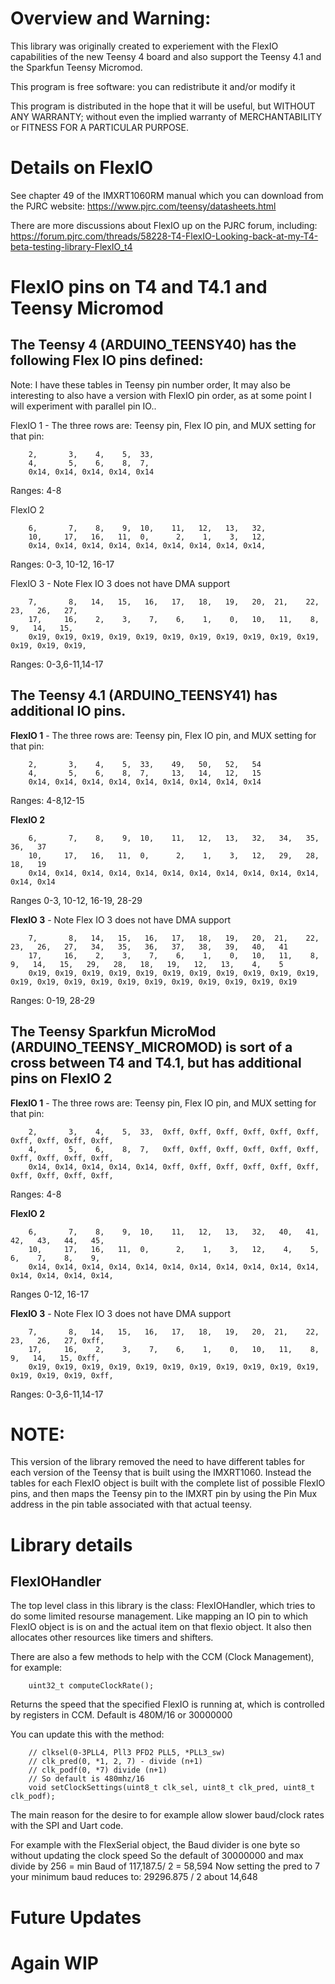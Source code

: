 Overview and Warning: 
=====

This library was originally created to experiement with the FlexIO capabilities of the new Teensy 4 board and
also support the Teensy 4.1 and the Sparkfun Teensy Micromod.


This program is free software: you can redistribute it and/or modify it 

This program is distributed in the hope that it will be useful,
but WITHOUT ANY WARRANTY; without even the implied warranty of
MERCHANTABILITY or FITNESS FOR A PARTICULAR PURPOSE. 


Details on FlexIO
====================

See chapter 49 of the IMXRT1060RM manual which you can download from the PJRC website:
https://www.pjrc.com/teensy/datasheets.html

There are more discussions about FlexIO up on the PJRC forum, including:
https://forum.pjrc.com/threads/58228-T4-FlexIO-Looking-back-at-my-T4-beta-testing-library-FlexIO_t4


FlexIO pins on T4 and T4.1 and Teensy Micromod
==========================

The Teensy 4 (ARDUINO_TEENSY40) has the following Flex IO pins defined:
-------------

Note: I have these tables in Teensy pin number order,  It may also be interesting to also have
a version with FlexIO pin order, as at some point I will experiment with parallel pin IO..

FlexIO 1 - The three rows are: Teensy pin, Flex IO pin, and MUX setting for that pin:
```
    2,       3,    4,    5,  33,
    4,       5,    6,    8,  7, 
    0x14, 0x14, 0x14, 0x14, 0x14
```    
Ranges: 4-8

FlexIO 2 
```
    6,       7,    8,    9,  10,    11,   12,   13,   32, 
    10,     17,   16,   11,  0,      2,    1,    3,   12, 
    0x14, 0x14, 0x14, 0x14, 0x14, 0x14, 0x14, 0x14, 0x14, 
```
Ranges: 0-3, 10-12, 16-17

FlexIO 3 - Note Flex IO 3 does not have DMA support
```
    7,       8,   14,   15,   16,   17,   18,   19,   20,  21,    22,   23,   26,   27,   
    17,     16,    2,    3,    7,    6,    1,    0,   10,   11,    8,    9,   14,   15,    
    0x19, 0x19, 0x19, 0x19, 0x19, 0x19, 0x19, 0x19, 0x19, 0x19, 0x19, 0x19, 0x19, 0x19,
```
Ranges: 0-3,6-11,14-17

The Teensy 4.1 (ARDUINO_TEENSY41) has additional IO pins.  
-------------
**FlexIO 1** - The three rows are: Teensy pin, Flex IO pin, and MUX setting for that pin:
```
    2,       3,    4,    5,  33,    49,   50,   52,   54
    4,       5,    6,    8,  7,     13,   14,   12,   15
    0x14, 0x14, 0x14, 0x14, 0x14, 0x14, 0x14, 0x14, 0x14
```    
Ranges: 4-8,12-15

**FlexIO 2** 
```
    6,       7,    8,    9,  10,    11,   12,   13,   32,   34,   35,   36,   37
    10,     17,   16,   11,  0,      2,    1,    3,   12,   29,   28,   18,   19
    0x14, 0x14, 0x14, 0x14, 0x14, 0x14, 0x14, 0x14, 0x14, 0x14, 0x14, 0x14, 0x14
```
Ranges 0-3, 10-12, 16-19, 28-29

**FlexIO 3** - Note Flex IO 3 does not have DMA support
```
    7,       8,   14,   15,   16,   17,   18,   19,   20,  21,    22,   23,   26,   27,   34,   35,   36,   37,   38,   39,   40,   41
    17,     16,    2,    3,    7,    6,    1,    0,   10,   11,    8,    9,   14,   15,   29,   28,   18,   19,   12,   13,    4,    5 
    0x19, 0x19, 0x19, 0x19, 0x19, 0x19, 0x19, 0x19, 0x19, 0x19, 0x19, 0x19, 0x19, 0x19, 0x19, 0x19, 0x19, 0x19, 0x19, 0x19, 0x19, 0x19 
```
Ranges: 0-19, 28-29

The Teensy Sparkfun MicroMod (ARDUINO_TEENSY_MICROMOD) is sort of a cross between T4 and T4.1, but has additional pins on FlexIO 2  
-------------

**FlexIO 1** - The three rows are: Teensy pin, Flex IO pin, and MUX setting for that pin:
```
    2,       3,    4,    5,  33,  0xff, 0xff, 0xff, 0xff, 0xff, 0xff, 0xff, 0xff, 0xff, 0xff,
    4,       5,    6,    8,  7,   0xff, 0xff, 0xff, 0xff, 0xff, 0xff, 0xff, 0xff, 0xff, 0xff,
    0x14, 0x14, 0x14, 0x14, 0x14, 0xff, 0xff, 0xff, 0xff, 0xff, 0xff, 0xff, 0xff, 0xff, 0xff,
```    
Ranges: 4-8

**FlexIO 2** 
```
    6,       7,    8,    9,  10,    11,   12,   13,   32,   40,   41,   42,   43,   44,   45,
    10,     17,   16,   11,  0,      2,    1,    3,   12,    4,    5,    6,    7,    8,    9,
    0x14, 0x14, 0x14, 0x14, 0x14, 0x14, 0x14, 0x14, 0x14, 0x14, 0x14, 0x14, 0x14, 0x14, 0x14,
```
Ranges 0-12, 16-17

**FlexIO 3** - Note Flex IO 3 does not have DMA support
```
    7,       8,   14,   15,   16,   17,   18,   19,   20,  21,    22,   23,   26,   27, 0xff,   
    17,     16,    2,    3,    7,    6,    1,    0,   10,   11,    8,    9,   14,   15, 0xff,    
    0x19, 0x19, 0x19, 0x19, 0x19, 0x19, 0x19, 0x19, 0x19, 0x19, 0x19, 0x19, 0x19, 0x19, 0xff,
```
Ranges: 0-3,6-11,14-17


NOTE:
=====
This version of the library removed the need to have different tables for each version of the
Teensy that is built using the IMXRT1060.  Instead the tables for each FlexIO object is built
with the complete list of possible FlexIO pins, and then maps the Teensy pin to the IMXRT
pin by using the Pin Mux address in the pin table associated with that actual teensy.

Library details
===============

FlexIOHandler
-------------

The top level class in this library is the class: FlexIOHandler, which tries to do some limited resourse management.
Like mapping an IO pin to which FlexIO object is is on and the actual item on that flexio object.  It also then
allocates other resources like timers and shifters.

There are also a few methods to help with the CCM (Clock Management), for example:
```
    uint32_t computeClockRate();
```
Returns the speed that the specified FlexIO is running at, which is controlled by registers in CCM.  Default is 480M/16
or 30000000

You can update this with the method:

```
    // clksel(0-3PLL4, Pll3 PFD2 PLL5, *PLL3_sw)
    // clk_pred(0, *1, 2, 7) - divide (n+1)
    // clk_podf(0, *7) divide (n+1)
    // So default is 480mhz/16
    void setClockSettings(uint8_t clk_sel, uint8_t clk_pred, uint8_t clk_podf);
```

The main reason for the desire to for example allow slower baud/clock rates with the SPI and Uart code.

For example with the FlexSerial object, the Baud divider is one byte so without updating the clock speed 
So the default of 30000000 and max divide by 256 = min Baud of 117,187.5/ 2 = 58,594
Now setting the pred to 7 your minimum baud reduces to: 29296.875 / 2 about 14,648

Future Updates
==============


Again WIP
=====

